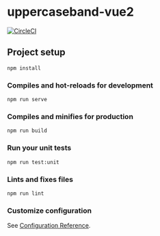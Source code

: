 # uppercaseband-vue2

[![CircleCI](https://circleci.com/gh/markdeleon01/uppercaseband-vue2/tree/master.svg?style=svg)](https://circleci.com/gh/markdeleon01/uppercaseband-vue2/tree/master)

## Project setup
```
npm install
```

### Compiles and hot-reloads for development
```
npm run serve
```

### Compiles and minifies for production
```
npm run build
```

### Run your unit tests
```
npm run test:unit
```

### Lints and fixes files
```
npm run lint
```

### Customize configuration
See [Configuration Reference](https://cli.vuejs.org/config/).
